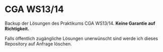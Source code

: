 CGA WS13/14
========

Backup der Lösungen des Praktikums CGA WS13/14. __Keine Garantie auf Richtigkeit.__

Falls öffentlich zugängliche Lösungen unerwünscht sind werde ich dieses Repository auf Anfrage löschen.